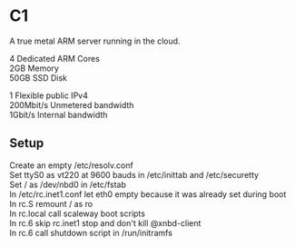 # C1

A true metal ARM server running in the cloud.

4 Dedicated ARM Cores  
2GB Memory  
50GB SSD Disk
 
1 Flexible public IPv4  
200Mbit/s Unmetered bandwidth  
1Gbit/s Internal bandwidth

## Setup

Create an empty /etc/resolv.conf  
Set ttyS0 as vt220 at 9600 bauds in /etc/inittab and /etc/securetty  
Set / as /dev/nbd0 in /etc/fstab  
In /etc/rc.inet1.conf let eth0 empty because it was already set during boot  
In rc.S remount / as ro  
In rc.local call scaleway boot scripts  
In rc.6 skip rc.inet1 stop and don't kill @xnbd-client  
In rc.6 call shutdown script in /run/initramfs
